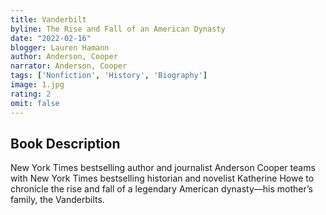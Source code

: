 ```yaml
---
title: Vanderbilt
byline: The Rise and Fall of an American Dynasty 
date: "2022-02-16"
blogger: Lauren Hamann
author: Anderson, Cooper
narrator: Anderson, Cooper
tags: ['Nonfiction', 'History', 'Biography']
image: 1.jpg
rating: 2
omit: false
---
```



## Book Description

New York Times bestselling author and journalist Anderson Cooper teams with New York Times bestselling historian and novelist Katherine Howe to chronicle the rise and fall of a legendary American dynasty—his mother’s family, the Vanderbilts.